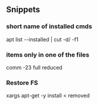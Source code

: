 

## Snippets

### short name of installed cmds

apt list --installed | cut -d/ -f1

### items only in one of the files

comm -23 full reduced

###  Restore FS
xargs apt-get -y install < removed
